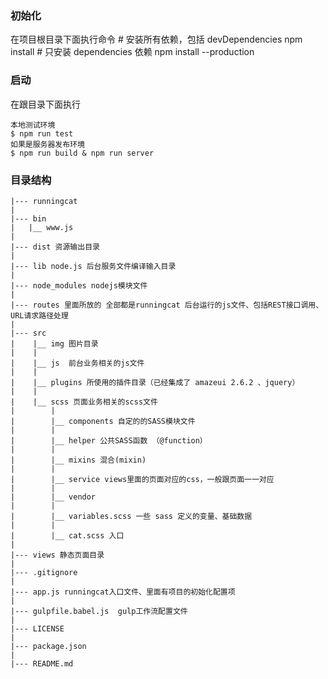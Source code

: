 ### 初始化
在项目根目录下面执行命令
	# 安装所有依赖，包括 devDependencies
	npm install
	# 只安装 dependencies 依赖
	npm install --production

### 启动
在跟目录下面执行

	本地测试环境
	$ npm run test
	如果是服务器发布环境
	$ npm run build & npm run server
	
### 目录结构

	|--- runningcat
	|
	|--- bin
	|   |__ www.js
	|
	|--- dist 资源输出目录
	|
	|--- lib node.js 后台服务文件编译输入目录
	|
	|--- node_modules nodejs模块文件
	|
	|--- routes 里面所放的 全部都是runningcat 后台运行的js文件、包括REST接口调用、URL请求路径处理
	|
	|--- src
	|    |__ img 图片目录
	|    |
	|    |__ js  前台业务相关的js文件
	|    |
	|    |__ plugins 所使用的插件目录（已经集成了 amazeui 2.6.2 、jquery）
	|    |
	|    |__ scss 页面业务相关的scss文件
	|        |
	|        |__ components 自定的的SASS模块文件
	|        |
	|        |__ helper 公共SASS函数 （@function）
	|        |
	|        |__ mixins 混合(mixin)
	|        |
	|        |__ service views里面的页面对应的css，一般跟页面一一对应
	|        |
	|        |__ vendor 
	|        |
	|        |__ variables.scss 一些 sass 定义的变量、基础数据
	|        |
	|        |__ cat.scss 入口
	|
	|--- views 静态页面目录
	|
	|--- .gitignore
	|
	|--- app.js runningcat入口文件、里面有项目的初始化配置项
	|
	|--- gulpfile.babel.js  gulp工作流配置文件
	|
	|--- LICENSE
	|
	|--- package.json 
	|
	|--- README.md